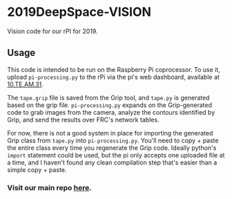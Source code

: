 # 2019DeepSpace-VISION
Vision code for our rPI for 2019.

## Usage
This code is intended to be run on the Raspberry Pi coprocessor. To use it, upload `pi-processing.py` to the rPi via the pi's web dashboard, available at [10.TE.AM.31](http://10.59.80.31).

The `tape.grip` file is saved from the Grip tool, and `tape.py` is generated based on the grip file. `pi-processing.py` expands on the Grip-generated code to grab images from the camera, analyze the contours identified by Grip, and send the results over FRC's network tables.

For now, there is not a good system in place for importing the generated Grip class from `tape.py` into `pi-processing.py`. You'll need to copy + paste the entire class every time you regenerate the Grip code. Ideally python's `import` statement could be used, but the pi only accepts one uploaded file at a time, and I haven't found any clean compilation step that's easier than a simple copy + paste.

### Visit our main repo [here](https://github.com/egrrobotics/2019DeepSpace).
